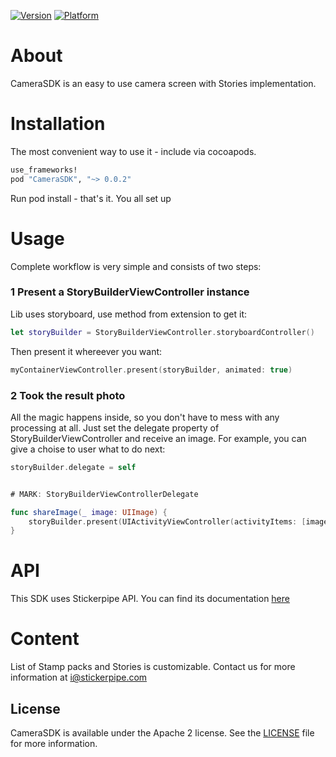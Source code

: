 [![Version](https://img.shields.io/cocoapods/v/CameraSDK.svg)](http://stickerpipe.com)
[![Platform](https://img.shields.io/cocoapods/p/CameraSDK.svg?style=flat)](http://stickerpipe.com)


# About

CameraSDK is an easy to use camera screen with Stories implementation. 

# Installation

The most convenient way to use it - include via cocoapods. 

```ruby
use_frameworks!
pod "CameraSDK", "~> 0.0.2"
```

Run pod install - that's it. You all set up

# Usage

Complete workflow is very simple and consists of two steps:


### 1 Present a StoryBuilderViewController instance
Lib uses storyboard, use method from extension to get it:

```swift
let storyBuilder = StoryBuilderViewController.storyboardController()
```

Then present it whereever you want:

```swift
myContainerViewController.present(storyBuilder, animated: true)
```

### 2 Took the result photo

All the magic happens inside, so you don't have to mess with any processing at all. Just set the delegate property of StoryBuilderViewController and receive an image. For example, you can give a choise to user what to do next:

```swift
storyBuilder.delegate = self


# MARK: StoryBuilderViewControllerDelegate

func shareImage(_ image: UIImage) {
    storyBuilder.present(UIActivityViewController(activityItems: [image], applicationActivities: nil), animated: true)
}
```

# API

This SDK uses Stickerpipe API. You can find its documentation [here](http://docs.stickerpipe.com)

# Content

List of Stamp packs and Stories is customizable. Contact us for more information at i@stickerpipe.com

## License

CameraSDK is available under the Apache 2 license. See the [LICENSE](LICENSE) file for more information.
